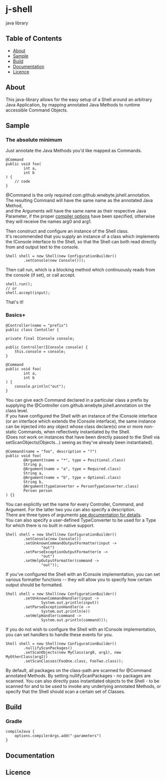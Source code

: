 # j-shell
java library

## Table of Contents
- [About](#about)
- [Sample](#com.github.wnebyte.jshell.sample)
- [Build](#build)
- [Documentation](#documentation)
- [Licence](#licence)

## About
This java-library allows for the easy setup of a 
Shell around an arbitrary Java Application, by mapping annotated Java Methods 
to runtime accessible Command Objects.

## Sample
### The absolute minimum
Just annotate the Java Methods you'd like mapped as Commands.<br/>

    @Command 
    public void foo(
            int a, 
            int b
    ) {
        // code
    }
@Command is the only required com.github.wnebyte.jshell.annotation.<br/>
The resulting Command will have the same name as the annotated Java Method, <br/>
and the Arguments will have the same name as their respective Java Parameter,
if the proper [compiler options](#build) have been specified, otherwise 
they will receive the names arg0 and arg1.
    
Then construct and configure an instance of the Shell class.<br>
It's recommended that you supply an instance of a class which implements the IConsole interface 
to the Shell, so that the Shell can both read directly from and output text to the console. 

    Shell shell = new Shell(new ConfigurationBuilder()
            .setConsole(new Console()));

Then call run, which is a blocking method which continuously reads from the console
(if set), or call accept.

    shell.run(); 
    // or 
    shell.accept(input);

That's it!

### Basics+
    @Controller(name = "prefix") 
    public class Contoller {

    private final IConsole console;

    public Controller(IConsole console) {
        this.console = console;
    }
    
    @Command
    public void foo(
            int a,
            int b
    ) {
        console.println("out");
    }
    
You can give each Command declared in a particular class a prefix by supplying the @Controller com.github.wnebyte.jshell.annotation 
on the class level.<br/>
If you have configured the Shell with an instance of the IConsole interface 
(or an interface which extends the IConsole interface), the same instance can be injected into 
any object whose class declare(s) one or more non-static Commands, when reflectively instantiated by the Shell.<br/>
(Does not work on instances that have been directly passed to the Shell via setScanObjects(Objects...) 
seeing as they've already been instantiated). 

    @Command(name = "foo", description = "?")
    public void foo(
            @Argument(name = "*", type = Positional.class)
            String p,
            @Argument(name = "a", type = Required.class)
            String a, 
            @Argument(name = "b", type = Optional.class)
            String b,
            @Argument(typeConverter = PersonTypeConverter.class) 
            Person person
    ) {}
    
You can explicitly set the name for every Controller, Command, and Argument.
For the latter two you can also specify a description.<br>
There are three types of arguments [see documentation for details]().<br/>
You can also specify a user-defined TypeConverter to be used for a Type for which there is no built in 
native support.

    Shell shell = new Shell(new ConfigurationBuilder()
            .setConsole(new Console())
            .setUnknownCommandOutputFormatter(input -> 
                    "out")
            .setParseExceptionOutputFormatter(e -> 
                    "out")
            .setHelpOutputFormatter(command -> 
                    "out"));
                    
If you've configured the Shell with an IConsole implementation, you can set 
various formatter functions -- they will allow you to 
specify how certain output should be formatted.

    Shell shell = new Shell(new ConfigurationBuilder()
            .setUnknownCommandHandler(input -> 
                    System.out.println(input))
            .setParseExceptionHandler(e -> 
                    System.out.println(e))
            .setHelpHandler(command ->
                    System.out.println(command)));

If you do not wish to configure the Shell with an IConsole implementation, you can 
set handlers to handle these events for you.

    Shell shell = new Shell(new ConfigurationBuilder()
            .nullifyScanPackages()
            .setScanObjects(new MyClass(arg0, arg1), new MyOtherClass(arg2))
            .setScanClasses(FooOne.class, FooTwo.class));
    
By default, all packages on the class-path are scanned for @Command annotated Methods. 
By setting nullifyScanPackages - no packages are scanned. You can also directly pass 
instantiated objects to the Shell - 
to be scanned for and to be used to invoke any underlying annotated Methods, or specify that the Shell should scan a certain 
set of Classes.

## Build

### Gradle 
    compileJava {
        options.compilerArgs.add("-parameters")
    }
## Documentation

## Licence
